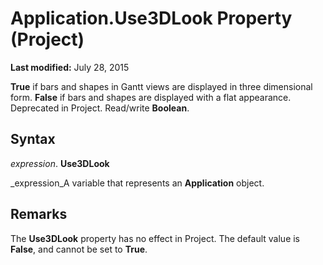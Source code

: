 
# Application.Use3DLook Property (Project)

 **Last modified:** July 28, 2015

 **True** if bars and shapes in Gantt views are displayed in three dimensional form. **False** if bars and shapes are displayed with a flat appearance. Deprecated in Project. Read/write **Boolean**.

## Syntax

 _expression_. **Use3DLook**

 _expression_A variable that represents an  **Application** object.


## Remarks

The  **Use3DLook** property has no effect in Project. The default value is **False**, and cannot be set to  **True**.

